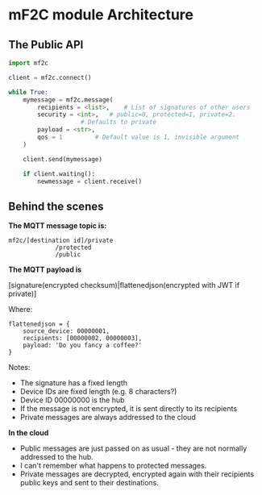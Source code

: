 # mF2C module Architecture

## The Public API
```python
import mf2c

client = mf2c.connect()

while True:
	mymessage = mf2c.message(
		recipients = <list>, 	# List of signatures of other users
		security = <int>, 	# public=0, protected=1, private=2.
					# Defaults to private
		payload = <str>,
		qos = 1			# Default value is 1, invisible argument
	)

	client.send(mymessage)

	if client.waiting():
		newmessage = client.receive()
```
	
## Behind the scenes

**The MQTT message topic is:**

```
mf2c/[destination id]/private
		     /protected
		     /public
```

**The MQTT payload is**

[signature(encrypted checksum)|flattenedjson(encrypted with JWT if private)]

Where:
```
flattenedjson = {
	source_device: 00000001,
	recipients: [00000002, 00000003],
	payload: 'Do you fancy a coffee?'
}
```
Notes:
- The signature has a fixed length
- Device IDs are fixed length (e.g. 8 characters?)
- Device ID 00000000 is the hub
- If the message is not encrypted, it is sent directly to its recipients
- Private messages are always addressed to the cloud

**In the cloud**

- Public messages are just passed on as usual - they are not normally addressed to the hub.
- I can't remember what happens to protected messages.
- Private messages are decrypted, encrypted again with their recipients public keys and sent to their destinations.
